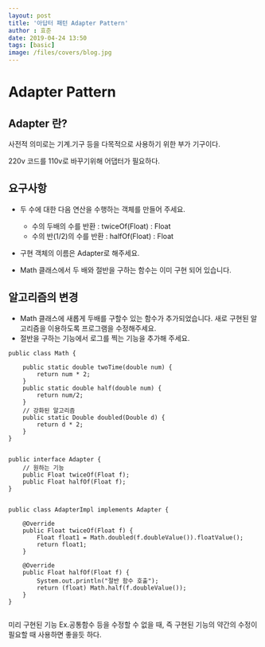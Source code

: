 ```yaml
---
layout: post
title: '아답터 패턴 Adapter Pattern'
author : 효준
date: 2019-04-24 13:50
tags: [basic]
image: /files/covers/blog.jpg
---
```


# Adapter Pattern

## Adapter 란?
사전적 의미로는 기계.기구 등을 다목적으로 사용하기 위한 부가 기구이다.

220v 코드를 110v로 바꾸기위해 어댑터가 필요하다.

## 요구사항

+ 두 수에 대한 다음 연산을 수행하는 객체를 만들어 주세요.
    + 수의 두배의 수를 반환 : twiceOf(Float) : Float
    + 수의 반(1/2)의 수를 반환 : halfOf(Float) : Float

+ 구현 객체의 이름은 Adapter로 해주세요.
+ Math 클래스에서 두 배와 절반을 구하는 함수는 이미 구현 되어 있습니다.


## 알고리즘의 변경

+ Math 클래스에 새롭게 두배를 구할수 있는 함수가 추가되었습니다.
새로 구현된 알고리즘을 이용하도록 프로그램을 수정해주세요.
+ 절반을 구하는 기능에서 로그를 찍는 기능을 추가해 주세요.

```
public class Math {

    public static double twoTime(double num) {
        return num * 2;
    }
    public static double half(double num) {
        return num/2;
    }
    // 강화된 알고리즘
    public static Double doubled(Double d) {
        return d * 2;
    }
}


public interface Adapter {
    // 원하는 기능
    public Float twiceOf(Float f);
    public Float halfOf(Float f);
}


public class AdapterImpl implements Adapter {

    @Override
    public Float twiceOf(Float f) {
        Float float1 = Math.doubled(f.doubleValue()).floatValue();
        return float1;
    }

    @Override
    public Float halfOf(Float f) {
        System.out.println("절반 함수 호출");
        return (float) Math.half(f.doubleValue());
    }
}


```


미리 구현된 기능 Ex.공통함수 등을 수정할 수 없을 때, 즉 구현된 기능의 약간의 수정이 필요할 때 사용하면 좋을듯 하다.